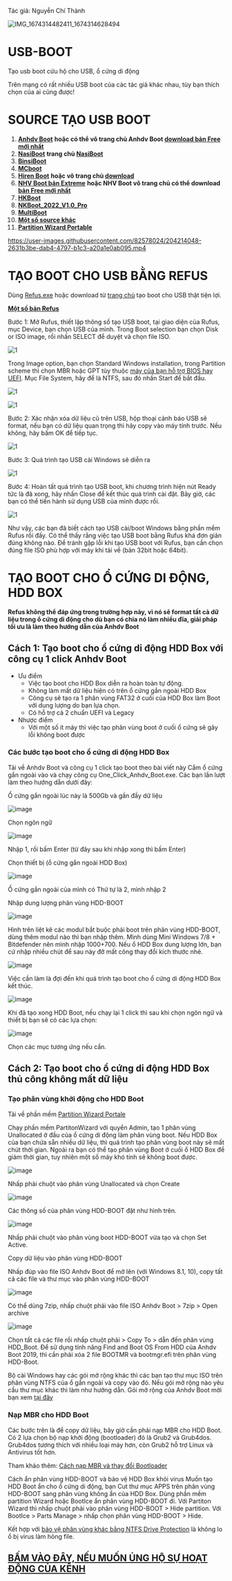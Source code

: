Tác giả: Nguyễn Chí Thành

![IMG_1674314482411_1674314628494](https://user-images.githubusercontent.com/82578024/231749370-cff3f452-4349-46bd-80e4-dd85653ca27f.jpg)

# USB-BOOT
Tạo usb boot cứu hộ cho USB, ổ cứng di động

Trên mạng có rất nhiều USB boot của các tác giả khác nhau, tùy bạn thích chọn của ai cũng được!

# SOURCE TẠO USB BOOT #

1. **[Anhdv Boot](https://bsthanh-my.sharepoint.com/:f:/g/personal/0914678254_bsthanh_onmicrosoft_com/EtOQ3sja3ztPmvvbsSQDKTgBTgOWUNVWVRSU9Pz9IAExLA?e=33SNpx)** **hoặc có thể vô trang chủ Anhdv Boot [download bản Free mới nhất](https://anhdvboot.com/tai-ve/)**
2. **[NasiBoot](https://bsthanh-my.sharepoint.com/:u:/g/personal/0914678254_bsthanh_onmicrosoft_com/EXYpxe6W2DNEo0U21xzuQN4BC26MgoxdirwHHiQ_MPNm6Q?e=LpW8rK)** **trang chủ [NasiBoot](https://nasiboot.com/)**
3. **[BinsiBoot](https://bsthanh-my.sharepoint.com/:f:/g/personal/0914678254_bsthanh_onmicrosoft_com/EsI0ANCwDc1GoGCri0KoB0MBDWt9gtR-uHHR7lcYmn1_qQ?e=pkLPtj)**
4. **[MCboot](https://bsthanh-my.sharepoint.com/:f:/g/personal/0914678254_bsthanh_onmicrosoft_com/EqHZqWZR3bxBhoKqp9wzhBUB4FxijNWnSLn0FkR-m5JHQg?e=bNdvdx)**
5. **[Hiren Boot](https://bsthanh-my.sharepoint.com/:u:/g/personal/0914678254_bsthanh_onmicrosoft_com/EdeQLS4YD1dPpWt56jx-hDkB_79VBYVB_vnBmZS8zlgg5g?e=OgZ3a5)** **hoặc vô trang chủ [download](https://www.hirensbootcd.org/download/)**
6. **[NHV Boot bản Extreme](https://bsthanh-my.sharepoint.com/:f:/g/personal/0914678254_bsthanh_onmicrosoft_com/Ev5N8Tm0sLVMn2t-yF5c3CkBgC9p-KFt9GPjNkXQ-WXHDQ?e=BfLZ2g)** **hoặc NHV Boot vô trang chủ có thể download [bản Free mới nhất](https://nhvboot.com/download/)**
7. **[HKBoot](https://bsthanh-my.sharepoint.com/:u:/g/personal/0914678254_bsthanh_onmicrosoft_com/EUsXa9z3n0xOr9fPniFm9GoB6cslVjpnCbSUpqCfuVa1xw?e=2nJYE2)** 
8. **[NKBoot_2022_V1.0_Pro](https://bsthanh-my.sharepoint.com/:u:/g/personal/0914678254_bsthanh_onmicrosoft_com/EbHXKwnXfeBEoxbOHgfn7PwB97mSPNtOeSxmELg0y38sMw?e=LYGh0a)**
9. **[MultiBoot](https://nguyenhoangthuan.com/multiboot/)**
10. **[Một số source khác](https://bsthanh-my.sharepoint.com/:t:/g/personal/laptopxiaomi_bsthanh_onmicrosoft_com/EYpb9TWF0HZCmIdOoofHwTcBoXS2pRHfdK_R4kjadUGDtQ?e=aBbdtm)**
11. **[Partition Wizard Portable](https://bsthanh-my.sharepoint.com/:f:/g/personal/0914678254_bsthanh_onmicrosoft_com/EiXvU0kbVAJPiqqi0tdklokBmiUW4l8GZZPki14PbFAq_Q?e=3pshcm)**

https://user-images.githubusercontent.com/82578024/204214048-2631b3be-dab4-4797-b1c3-a20a1e0ab095.mp4

# TẠO BOOT CHO USB BẰNG REFUS #

Dùng [Refus.exe](https://bsthanh-my.sharepoint.com/:u:/g/personal/0914678254_bsthanh_onmicrosoft_com/EXuFKvk2Er9Gjzn25U7wds8BtwbexjvBw1fwNXgsI3cRLA?e=cjtZYb) hoặc download từ [trang chủ](https://rufus.ie/vi/) tạo boot cho USB thật tiện lợi.

**[Một số bản Refus](https://bsthanh-my.sharepoint.com/:f:/g/personal/0914678254_bsthanh_onmicrosoft_com/EpwJQroh3TxFnFFpCLB9htABmIGlcirpiCm7u9-TTruXJw?e=vSyV7m)**

Bước 1: Mở Rufus, thiết lập thông số tạo USB boot, tại giao diện của Rufus, mục Device, bạn chọn USB của mình. Trong Boot selection bạn chọn Disk or ISO image, rồi nhấn SELECT để duyệt và chọn file ISO.

![1](https://user-images.githubusercontent.com/82578024/165204562-d28da8f8-28b6-4fcb-b040-c4e6796b6522.jpg)

Trong Image option, bạn chọn Standard Windows installation, trong Partition scheme thì chọn MBR hoặc GPT tùy thuộc [máy của bạn hỗ trợ BIOS hay UEFI](https://quantrimang.com/lam-the-nao-de-kiem-tra-xem-windows-khoi-dong-o-che-do-uefi-hay-legacy-bios-127546). Mục File System, hãy để là NTFS, sau đó nhấn Start để bắt đầu.

![1](https://user-images.githubusercontent.com/82578024/165204945-709c46ac-ad7c-43cc-b1f7-37e716784f2f.jpg)

![1](https://user-images.githubusercontent.com/82578024/165205028-70c4d5ee-171f-49f7-8f7d-09b7f36b3ef2.jpg)


Bước 2: Xác nhận xóa dữ liệu cũ trên USB, hộp thoại cảnh báo USB sẽ format, nếu bạn có dữ liệu quan trọng thì hãy copy vào máy tính trước. Nếu không, hãy bấm OK để tiếp tục.

![1](https://user-images.githubusercontent.com/82578024/165205177-6bacd038-6ef5-49d3-8c8c-ef101f483a5d.jpg)

Bước 3: Quá trình tạo USB cài Windows sẽ diễn ra

![1](https://user-images.githubusercontent.com/82578024/165205472-a4ceaf1a-51db-4391-91c2-0a26ec0eca30.jpg)

Bước 4: Hoàn tất quá trình tạo USB boot, khi chương trình hiện nút Ready tức là đã xong, hãy nhấn Close để kết thúc quá trình cài đặt. Bây giờ, các bạn có thể tiến hành sử dụng USB của mình được rồi.

![1](https://user-images.githubusercontent.com/82578024/165205633-294ce064-9b23-4254-8fb4-a892bf032fb7.jpg)

Như vậy, các bạn đã biết cách tạo USB cài/boot Windows bằng phần mềm Rufus rồi đấy. Có thể thấy rằng việc tạo USB boot bằng Rufus khá đơn giản đúng không nào. Để tránh gặp lỗi khi tạo USB boot với Rufus, bạn cần chọn đúng file ISO phù hợp với máy khi tải về (bản 32bit hoặc 64bit). 

# TẠO BOOT CHO Ổ CỨNG DI ĐỘNG, HDD BOX #

**Refus không thể đáp ứng trong trường hợp này, vì nó sẽ format tất cả dữ liệu trong ổ cứng di động cho dù bạn có chia nó làm nhiều đĩa, giải pháp tối ưu là làm theo hướng dẫn của Anhdv Boot**

## Cách 1: Tạo boot cho ổ cứng di động HDD Box với công cụ 1 click Anhdv Boot ##

- Ưu điểm
  - Việc tạo boot cho HDD Box diễn ra hoàn toàn tự động.
  - Không làm mất dữ liệu hiện có trên ổ cứng gắn ngoài HDD Box
  - Công cụ sẽ tạo ra 1 phân vùng FAT32 ở cuối của HDD Box làm Boot với dung lượng do bạn lựa chọn.
  - Có hỗ trợ cả 2 chuẩn UEFI và Legacy
- Nhược điểm
  - Với một số ít máy thì việc tạo phân vùng boot ở cuối ổ cứng sẽ gây lỗi không boot được

### Các bước tạo boot cho ổ cứng di động HDD Box ###

Tải về Anhdv Boot và công cụ 1 click tạo boot theo bài viết này Cắm ổ cứng gắn ngoài vào và chạy công cụ One_Click_Anhdv_Boot.exe. Các bạn lần lượt làm theo hướng dẫn dưới đây:

Ổ cứng gắn ngoài lúc này là 500Gb và gần đầy dữ liệu

![image](https://github.com/BsNgChiThanh/USB-BOOT/assets/82578024/b999bae5-8a4f-4905-8bf6-d06f155da03d)

Chọn ngôn ngữ

![image](https://github.com/BsNgChiThanh/USB-BOOT/assets/82578024/a0756c0d-6a45-4baf-9efc-6fe93a0b2980)

Nhập 1, rồi bấm Enter (từ đây sau khi nhập xong thì bấm Enter)

Chọn thiết bị (ổ cứng gắn ngoài HDD Box)

![image](https://github.com/BsNgChiThanh/USB-BOOT/assets/82578024/3290c520-55a4-414d-900d-083b69b7b248)

Ổ cứng gắn ngoài của mình có Thứ tự là 2, mình nhập 2

Nhập dung lượng phân vùng HDD-BOOT

![image](https://github.com/BsNgChiThanh/USB-BOOT/assets/82578024/183fde20-8420-4002-ac20-893b509de40d)

Hình trên liệt kê các modul bắt buộc phải boot trên phân vùng HDD-BOOT, dùng thêm modul nào thì bạn nhập thêm. Mình dùng Mini Windows 7/8 + Bitdefender nên mình nhập 1000+700. Nếu ổ HDD Box dung lượng lớn, bạn cứ nhập nhiều chút để sau này đỡ mất công thay đổi kích thước nhé.

![image](https://github.com/BsNgChiThanh/USB-BOOT/assets/82578024/e1296330-c4d9-452a-827c-4ee6d3b2f02b)

Việc cần làm là đợi đến khi quá trình tạo boot cho ổ cứng di động HDD Box kết thúc.

![image](https://github.com/BsNgChiThanh/USB-BOOT/assets/82578024/4201da08-eb72-4403-929c-7f6fdfa2f9c5)

Khi đã tạo xong HDD Boot, nếu chạy lại 1 click thì sau khi chọn ngôn ngữ và thiết bị bạn sẽ có các lựa chọn:

![image](https://github.com/BsNgChiThanh/USB-BOOT/assets/82578024/9c74ca52-4753-43c2-8906-d93252ebccf6)

Chọn các mục tương ứng nếu cần.

## Cách 2: Tạo boot cho ổ cứng di động HDD Box thủ công không mất dữ liệu ##

### Tạo phân vùng khởi động cho HDD Boot ###

Tải về phần mềm [Partition Wizard Portale](https://bsthanh-my.sharepoint.com/:f:/g/personal/0914678254_bsthanh_onmicrosoft_com/EiXvU0kbVAJPiqqi0tdklokBmiUW4l8GZZPki14PbFAq_Q?e=zoNReL)

Chạy phần mềm PartitonWizard với quyền Admin, tạo 1 phân vùng Unallocated ở đầu của ổ cứng di động làm phân vùng boot. Nếu HDD Box của bạn chứa sẵn nhiều dữ liệu, thì quá trình tạo phân vùng boot này sẽ mất chút thời gian. Ngoài ra bạn có thể tạo phân vùng Boot ở cuối ổ HDD Box để giảm thời gian, tuy nhiên một số máy khó tính sẽ không boot được.

![image](https://github.com/BsNgChiThanh/USB-BOOT/assets/82578024/48ea5daa-1028-4efd-ad3b-d72dacd058de)

Nhấp phải chuột vào phân vùng Unallocated và chọn Create

![image](https://github.com/BsNgChiThanh/USB-BOOT/assets/82578024/9638482c-145f-437d-989a-a647bba18036)

Các thông số của phân vùng HDD-BOOT đặt như hình trên.

![image](https://github.com/BsNgChiThanh/USB-BOOT/assets/82578024/a08ed68f-e8a5-43b6-a4a1-0a91ed1b0bab)

Nhấp phải chuột vào phân vùng boot HDD-BOOT vừa tạo và chọn Set Active.

Copy dữ liệu vào phân vùng HDD-BOOT

Nhấp đúp vào file ISO Anhdv Boot để mở lên (với Windows 8.1, 10), copy tất cả các file và thư mục vào phân vùng HDD-BOOT

![image](https://github.com/BsNgChiThanh/USB-BOOT/assets/82578024/5e5caa9e-571a-4f8b-964a-7e26b60a3269)

Có thể dùng 7zip, nhấp chuột phải vào file ISO Anhdv Boot > 7zip > Open archive

![image](https://github.com/BsNgChiThanh/USB-BOOT/assets/82578024/06ec05c9-2077-4a13-9c39-9c2e2952466e)

Chọn tất cả các file rồi nhấp chuột phải > Copy To > dẫn đến phân vùng HDD_Boot. Để sử dụng tính năng Find and Boot OS From HDD của Anhdv Boot 2019, thì cần phải xóa 2 file BOOTMR và bootmgr.efi trên phân vùng HDD-Boot.

Bộ cài Windows hay các gói mở rộng khác thì các bạn tạo thư mục ISO trên phân vùng NTFS của ổ gắn ngoài và copy vào đó. Nếu gói mở rộng nào yêu cầu thư mục khác thì làm như hướng dẫn. Gói mở rộng của Anhdv Boot mời bạn xem [tại đây](https://anhdvboot.com/goi-mo-rong)

### Nạp MBR cho HDD Boot ###

Các bước trên là để copy dữ liệu, bây giờ cần phải nạp MBR cho HDD Boot. Có 2 lựa chọn bộ nạp khởi động (bootloader) đó là Grub2 và Grub4dos. Grub4dos tương thích với nhiều loại máy hơn, còn Grub2 hỗ trợ Linux và Antivirus tốt hơn.

Tham khảo thêm: [Cách nạp MBR và thay đổi Bootloader](https://anhdvboot.com/huong-dan/cach-tao-usb-boot-don-gian-voi-ultraiso/#Cach_thay_doi_Bootloader_cho_USB)

Cách ẩn phân vùng HDD-BOOT và bảo vệ HDD Box khỏi virus
Muốn tạo HDD Boot ẩn cho ổ cứng di động, bạn Cut thư mục APPS trên phân vùng HDD-BOOT sang phân vùng không ẩn của HDD Box. Dùng phần mềm partition Wizard hoặc BootIce ẩn phân vùng HDD-BOOT đi. Với Partiton Wizard thì nhấp chuột phải vào phân vùng HDD-BOOT > Hide partition. Với BootIce > Parts Manage > nhấp chọn phân vùng HDD-BOOT > Hide.

Kết hợp với [bảo vệ phân vùng khác bằng NTFS Drive Protection](https://anh-dv.com/usb-boot/bao-ve-usb-khoi-virus-chong-ghi-xoa-du-lieu) là không lo ổ bị virus làm hỏng file.

## [BẤM VÀO ĐÂY, NẾU MUỐN ỦNG HỘ SỰ HOẠT ĐỘNG CỦA KÊNH](https://me.momo.vn/OeIRuaTbfqsmFyiataCM/MvbmqGVrVjLpbYA) ##
